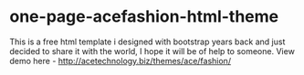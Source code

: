# one-page-acefashion-html-theme
This is a free html template i designed with bootstrap years back and just decided to share it with the world, I hope it will be of help to someone.
View demo here - http://acetechnology.biz/themes/ace/fashion/
